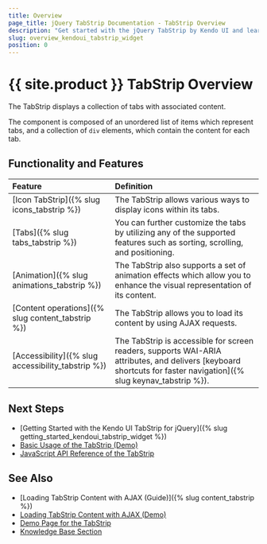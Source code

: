 ```yaml
---
title: Overview
page_title: jQuery TabStrip Documentation - TabStrip Overview
description: "Get started with the jQuery TabStrip by Kendo UI and learn how to initialize the widget and use its events."
slug: overview_kendoui_tabstrip_widget
position: 0
---
```


# {{ site.product }} TabStrip Overview

The TabStrip displays a collection of tabs with associated content.

The component is composed of an unordered list of items which represent tabs, and a collection of `div` elements, which contain the content for each tab.

## Functionality and Features

|Feature|Definition
|:---   |:---
|[Icon TabStrip]({% slug icons_tabstrip %}) | The TabStrip allows various ways to display icons within its tabs.
|[Tabs]({% slug tabs_tabstrip %}) | You can further customize the tabs by utilizing any of the supported features such as sorting, scrolling, and positioning.
|[Animation]({% slug animations_tabstrip %}) | The TabStrip also supports a set of animation effects which allow you to enhance the visual representation of its content.
|[Content operations]({% slug content_tabstrip %}) | The TabStrip allows you to load its content by using AJAX requests.
|[Accessibility]({% slug accessibility_tabstrip %}) | The TabStrip is accessible for screen readers, supports WAI-ARIA attributes, and delivers [keyboard shortcuts for faster navigation]({% slug keynav_tabstrip %}).

## Next Steps 

* [Getting Started with the Kendo UI TabStrip for jQuery]({% slug getting_started_kendoui_tabstrip_widget %})
* [Basic Usage of the TabStrip (Demo)](https://demos.telerik.com/kendo-ui/tabstrip/index)
* [JavaScript API Reference of the TabStrip](/api/javascript/ui/tabstrip)

## See Also

* [Loading TabStrip Content with AJAX (Guide)]({% slug content_tabstrip %})
* [Loading TabStrip Content with AJAX (Demo)](https://demos.telerik.com/kendo-ui/tabstrip/ajax)
* [Demo Page for the TabStrip](https://demos.telerik.com/kendo-ui/tabstrip/index)
* [Knowledge Base Section](/knowledge-base)
